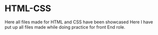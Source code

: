 # HTML-CSS
Here all files made for HTML and CSS have been showcased
Here I have put up all files made while doing practice for front End role.
